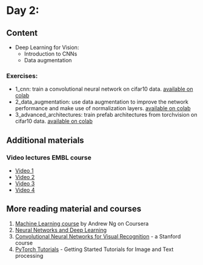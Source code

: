 # Day 2:

## Content

- Deep Learning for Vision:
    - Introduction to CNNs
    - Data augmentation

### Exercises:

- 1_cnn: train a convolutional neural network on cifar10 data. [available on colab](https://colab.research.google.com/github/constantinpape/training-deep-learning-models-for-vison/blob/master/day2/1_cnn.ipynb)
- 2_data_augmentation: use data augmentation to improve the network performance and make use of normalization layers. [available on colab](https://colab.research.google.com/github/constantinpape/training-deep-learning-models-for-vison/blob/master/day2/2_data_augmentation.ipynb)
- 3_advanced_architectures: train prefab architectures from torchvision on cifar10 data. [available on colab](https://colab.research.google.com/github/constantinpape/training-deep-learning-models-for-vison/blob/master/day2/3_advanced_architectures.ipynb)


## Additional materials

### Video lectures EMBL course

 * [Video 1](https://youtu.be/VFUckhnT8oM)
 * [Video 2](https://youtu.be/QpP7X8t0QVk)
 * [Video 3](https://youtu.be/tbMxbwO80qk)
 * [Video 4](https://youtu.be/K2fY8zUOO-U)

## More reading material and courses

1. [Machine Learning course](https://www.coursera.org/learn/machine-learning) by Andrew Ng on Coursera
2. [Neural Networks and Deep Learning](http://neuralnetworksanddeeplearning.com/index.html)
3. [Convolutional Neural Networks for Visual Recognition](http://cs231n.stanford.edu/syllabus.html) - a Stanford course
4. [PyTorch Tutorials](https://pytorch.org/tutorials/) - Getting Started Tutorials for Image and Text processing

